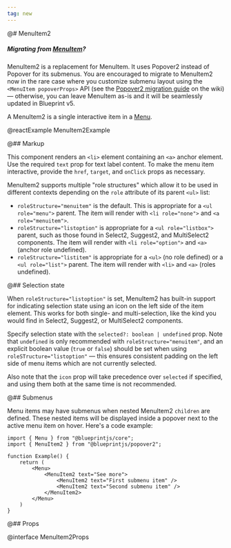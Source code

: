 ```yaml
---
tag: new
---
```


@# MenuItem2

<div class="@ns-callout @ns-intent-primary @ns-icon-info-sign">
    <h5 class="@ns-heading">

Migrating from [MenuItem](#core/components/menu.menu-item)?

</h5>

MenuItem2 is a replacement for MenuItem. It uses Popover2 instead of Popover for its submenus.
You are encouraged to migrate to MenuItem2 now in the rare case where you customize submenu layout
using the `<MenuItem popoverProps>` API (see the
[Popover2 migration guide](https://github.com/palantir/blueprint/wiki/Popover2-migration#menuitem2)
on the wiki) &mdash; otherwise, you can leave MenuItem as-is and it will be seamlessly updated
in Blueprint v5.

</div>

A MenuItem2 is a single interactive item in a [Menu](#core/components/menu).

@reactExample MenuItem2Example

@## Markup

This component renders an `<li>` element containing an `<a>` anchor element.
Use the required `text` prop for text label content.
To make the menu item interactive, provide the `href`, `target`, and `onClick` props as necessary.

MenuItem2 supports multiple "role structures" which allow it to be used in different contexts
depending on the `role` attribute of its parent `<ul>` list:

- `roleStructure="menuitem"` is the default. This is appropriate for a `<ul role="menu">` parent.
    The item will render with `<li role="none">` and `<a role="menuitem">`.
- `roleStructure="listoption"` is appropriate for a `<ul role="listbox">` parent, such as
    those found in Select2, Suggest2, and MultiSelect2 components. The item will render with
    `<li role="option">` and `<a>` (anchor role undefined).
- `roleStructure="listitem"` is appropriate for a `<ul>` (no role defined) or a `<ul role="list">` parent. The
    item will render with `<li>` and `<a>` (roles undefined).

@## Selection state

When `roleStructure="listoption"` is set, MenuItem2 has built-in support for indicating selection state
using an icon on the left side of the item element. This works for both single- and multi-selection, like the
kind you would find in Select2, Suggest2, or MultiSelect2 components.

Specify selection state with the `selected?: boolean | undefined` prop. Note that `undefined` is only recommended
with `roleStructure="menuitem"`, and an explicit boolean value (`true` or `false`) should be set when using
`roleSTructure="listoption"` &mdash; this ensures consistent padding on the left side of menu items which are
not currently selected.

Also note that the `icon` prop will take precedence over `selected` if specified, and using them both at the same
time is not recommended.

@## Submenus

Menu items may have submenus when nested MenuItem2 `children` are defined. These nested items will
be displayed inside a popover next to the active menu item on hover. Here's a code example:

```tsx
import { Menu } from "@blueprintjs/core";
import { MenuItem2 } from "@blueprintjs/popover2";

function Example() {
    return (
        <Menu>
            <MenuItem2 text="See more">
                <MenuItem2 text="First submenu item" />
                <MenuItem2 text="Second submenu item" />
            </MenuItem2>
        </Menu>
    )
}
```

@## Props

@interface MenuItem2Props
